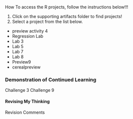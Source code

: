 

How To access the R projects, follow the instructions below!!!
1. Click on the supporting artifacts folder to find projects!
2. Select a project from the list below.
- preview activity 4
- Regression Lab
- Lab 3
- Lab 5
- Lab 7 
- Lab 8
- Preview9
- cerealpreview


### Demonstration of Continued Learning
Challenge 3
Challenge 9

#### Revising My Thinking
Revision Comments


